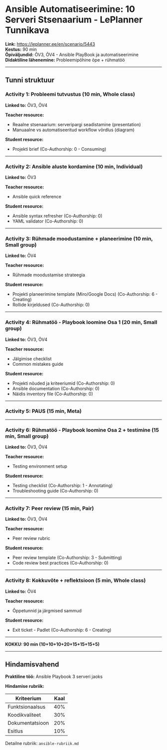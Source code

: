 # Ansible Automatiseerimine: 10 Serveri Stsenaarium - LePlanner Tunnikava

**Link:** https://leplanner.ee/en/scenario/5443  
**Kestus:** 90 min  
**Õpiväljundid:** ÕV3, ÕV4 - Ansible PlayBook ja automatiseerimine  
**Didaktiline lähenemine:** Probleemipõhine õpe + rühmatöö

---

## Tunni struktuur

### Activity 1: Probleemi tutvustus (10 min, Whole class)
**Linked to:** ÕV3, ÕV4

**Teacher resource:**
- Reaalne stsenaarium: serveripargi seadistamine (presentation)
- Manuaalne vs automatiseeritud workflow võrdlus (diagram)

**Student resource:**
- Projekti brief (Co-Authorship: 0 - Consuming)

---

### Activity 2: Ansible aluste kordamine (10 min, Individual)
**Linked to:** ÕV3

**Teacher resource:**
- Ansible quick reference

**Student resource:**
- Ansible syntax refresher (Co-Authorship: 0)
- YAML validator (Co-Authorship: 0)

---

### Activity 3: Rühmade moodustamine + planeerimine (10 min, Small group)
**Linked to:** ÕV4

**Teacher resource:**
- Rühmade moodustamise strateegia

**Student resource:**
- Projekti planeerimine template (Miro/Google Docs) (Co-Authorship: 6 - Creating)
- Rollide kirjeldused (Co-Authorship: 0)

---

### Activity 4: Rühmatöö - Playbook loomine Osa 1 (20 min, Small group)
**Linked to:** ÕV3, ÕV4

**Teacher resource:**
- Jälgimise checklist
- Common mistakes guide

**Student resource:**
- Projekti nõuded ja kriteeriumid (Co-Authorship: 0)
- Ansible documentation (Co-Authorship: 0)
- Näidis inventory file (Co-Authorship: 0)

---

### Activity 5: PAUS (15 min, Meta)

---

### Activity 6: Rühmatöö - Playbook loomine Osa 2 + testimine (15 min, Small group)
**Linked to:** ÕV3, ÕV4

**Teacher resource:**
- Testing environment setup

**Student resource:**
- Testing checklist (Co-Authorship: 1 - Annotating)
- Troubleshooting guide (Co-Authorship: 0)

---

### Activity 7: Peer review (15 min, Pair)
**Linked to:** ÕV3, ÕV4

**Teacher resource:**
- Peer review rubric

**Student resource:**
- Peer review template (Co-Authorship: 3 - Submitting)
- Code review best practices (Co-Authorship: 0)

---

### Activity 8: Kokkuvõte + reflektsioon (5 min, Whole class)
**Linked to:** ÕV4

**Teacher resource:**
- Õppetunnid ja järgmised sammud

**Student resource:**
- Exit ticket - Padlet (Co-Authorship: 6 - Creating)

---

**KOKKU: 90 min (10+10+10+20+15+15+15+5)**

---

## Hindamisvahend

**Praktiline töö:** Ansible Playbook 3 serveri jaoks

**Hindamise rubriik:**

| Kriteerium | Kaal |
|------------|------|
| Funktsionaalsus | 40% |
| Koodikvaliteet | 30% |
| Dokumentatsioon | 20% |
| Esitlus | 10% |

Detailne rubriik: `ansible-rubriik.md`